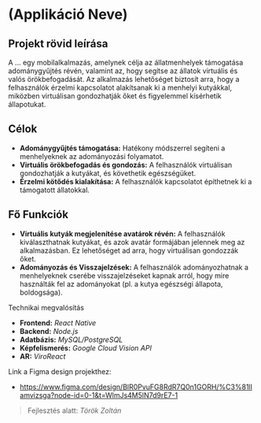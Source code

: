 # (Applikáció Neve)


## Projekt rövid leírása
A ... egy mobilalkalmazás, amelynek célja az állatmenhelyek támogatása adománygyűjtés révén, valamint az, hogy segítse az állatok virtuális és valós örökbefogadását. Az alkalmazás lehetőséget biztosít arra, hogy a felhasználók érzelmi kapcsolatot alakítsanak ki a menhelyi kutyákkal, miközben virtuálisan gondozhatják őket és figyelemmel kísérhetik állapotukat.

## Célok
- **Adománygyűjtés támogatása:** Hatékony módszerrel segíteni a menhelyeknek az adományozási folyamatot.
- **Virtuális örökbefogadás és gondozás:** A felhasználók virtuálisan gondozhatják a kutyákat, és követhetik egészségüket.
- **Érzelmi kötődés kialakítása:** A felhasználók kapcsolatot építhetnek ki a támogatott állatokkal.

## Fő Funkciók
- **Virtuális kutyák megjelenítése avatárok révén:** A felhasználók kiválaszthatnak kutyákat, és azok avatár formájában jelennek meg az alkalmazásban. Ez lehetőséget ad arra, hogy virtuálisan gondozzák őket.
- **Adományozás és Visszajelzések:** A felhasználók adományozhatnak a menhelyeknek cserébe visszajelzéseket kapnak arról, hogy mire használták fel az adományokat (pl. a kutya egészségi állapota, boldogsága).

Technikai megvalósítás
- **Frontend:** *React Native*
- **Backend:** *Node.js*
- **Adatbázis:** *MySQL/PostgreSQL* 
- **Képfelismerés:** *Google Cloud Vision API*
- **AR:** *ViroReact*

Link a Figma design projekthez:
- https://www.figma.com/design/BlR0PvuFG8RdR7Q0n1GORH/%C3%81llamvizsga?node-id=0-1&t=WlmJs4M5lN7d9rE7-1

> Fejlesztés alatt: *Török Zoltán*
